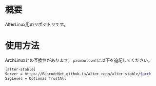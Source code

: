 # 概要
AlterLinux用のリポジトリです。

# 使用方法
ArchLinuxとの互換性があります。
`pacman.conf`に以下を追記してください。

```bash
[alter-stable]
Server = https://FascodeNet.github.io/alter-repo/alter-stable/$arch
SigLevel = Optional TrustAll
```
